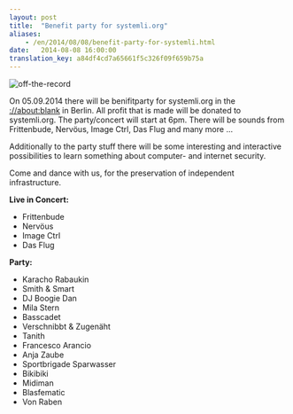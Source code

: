 ```yaml
---
layout: post
title:  "Benefit party for systemli.org"
aliases:
    - /en/2014/08/08/benefit-party-for-systemli.html
date:   2014-08-08 16:00:00
translation_key: a84df4cd7a65661f5c326f09f659b75a
---
```

![off-the-record](/assets/img/party_off_the_record.jpg)

On 05.09.2014 there will be benifitparty for systemli.org in the [://about:blank](http://aboutparty.net/) in Berlin. All profit that is made will be donated to systemli.org. The party/concert will start at 6pm. There will be sounds from Frittenbude, Nervöus, Image Ctrl, Das Flug and many more ... 

Additionally to the party stuff there will be some interesting and interactive possibilities to learn something about computer- and internet security.

Come and dance with us, for the preservation of independent infrastructure.

<b>Live in Concert:</b>
- Frittenbude
- Nervöus
- Image Ctrl
- Das Flug

<b>Party:</b>
- Karacho Rabaukin
- Smith & Smart
- DJ Boogie Dan
- Mila Stern
- Basscadet
- Verschnibbt & Zugenäht
- Tanith
- Francesco Arancio
- Anja Zaube
- Sportbrigade Sparwasser
- Bikibiki
- Midiman
- Blasfematic
- Von Raben

